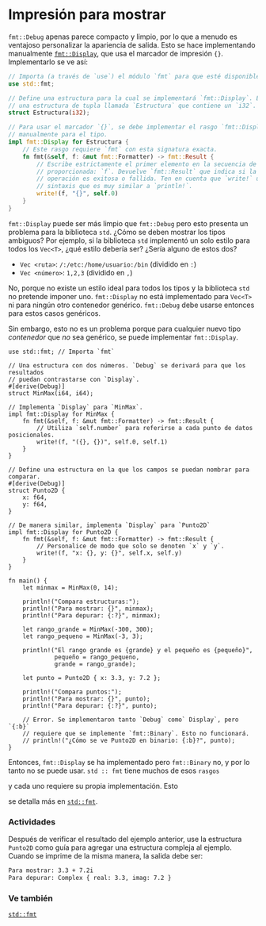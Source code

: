 # Impresión para mostrar

`fmt::Debug` apenas parece compacto y limpio, por lo que a menudo es ventajoso
personalizar la apariencia de salida. Esto se hace implementando manualmente
[`fmt::Display`][fmt], que usa el marcador de impresión `{}`. Implementarlo se
ve así:

```rust
// Importa (a través de `use`) el módulo `fmt` para que esté disponible.
use std::fmt;

// Define una estructura para la cual se implementará `fmt::Display`. Esta es
// una estructura de tupla llamada `Estructura` que contiene un `i32`.
struct Estructura(i32);

// Para usar el marcador `{}`, se debe implementar el rasgo `fmt::Display`
// manualmente para el tipo.
impl fmt::Display for Estructura {
    // Este rasgo requiere `fmt` con esta signatura exacta.
    fn fmt(&self, f: &mut fmt::Formatter) -> fmt::Result {
        // Escribe estrictamente el primer elemento en la secuencia de salida
        // proporcionada: `f`. Devuelve `fmt::Result` que indica si la
        // operación es exitosa o fallida. Ten en cuenta que `write!` usa una
        // sintaxis que es muy similar a `println!`. 
        write!(f, "{}", self.0)
    }
}
```

`fmt::Display` puede ser más limpio que `fmt::Debug` pero esto presenta un
problema para la biblioteca `std`. ¿Cómo se deben mostrar los tipos ambiguos?
Por ejemplo, si la biblioteca `std` implementó un solo estilo para todos los
`Vec<T>`, ¿qué estilo debería ser? ¿Sería alguno de estos dos?

* `Vec <ruta>`: `/:/etc:/home/usuario:/bin` (dividido en `:`)
* `Vec <número>`: `1,2,3` (dividido en `,`)

No, porque no existe un estilo ideal para todos los tipos y la biblioteca `std`
no pretende imponer uno. `fmt::Display` no está implementado para `Vec<T>` ni
para ningún otro contenedor genérico. `fmt::Debug` debe usarse entonces para
estos casos genéricos.

Sin embargo, esto no es un problema porque para cualquier nuevo tipo
*contenedor* que *no* sea genérico, se puede implementar `fmt::Display`.

```rust,editable
use std::fmt; // Importa `fmt`

// Una estructura con dos números. `Debug` se derivará para que los resultados
// puedan contrastarse con `Display`.
#[derive(Debug)]
struct MinMax(i64, i64);

// Implementa `Display` para `MinMax`.
impl fmt::Display for MinMax {
    fn fmt(&self, f: &mut fmt::Formatter) -> fmt::Result {
        // Utiliza `self.number` para referirse a cada punto de datos posicionales.
        write!(f, "({}, {})", self.0, self.1)
    }
}

// Define una estructura en la que los campos se puedan nombrar para comparar.
#[derive(Debug)]
struct Punto2D {
    x: f64,
    y: f64,
}

// De manera similar, implementa `Display` para `Punto2D`
impl fmt::Display for Punto2D {
    fn fmt(&self, f: &mut fmt::Formatter) -> fmt::Result {
        // Personalice de modo que solo se denoten `x` y `y`.
        write!(f, "x: {}, y: {}", self.x, self.y)
    }
}

fn main() {
    let minmax = MinMax(0, 14);

    println!("Compara estructuras:");
    println!("Para mostrar: {}", minmax);
    println!("Para depurar: {:?}", minmax);

    let rango_grande = MinMax(-300, 300);
    let rango_pequeno = MinMax(-3, 3);

    println!("El rango grande es {grande} y el pequeño es {pequeño}",
             pequeño = rango_pequeno,
             grande = rango_grande);

    let punto = Punto2D { x: 3.3, y: 7.2 };

    println!("Compara puntos:");
    println!("Para mostrar: {}", punto);
    println!("Para depurar: {:?}", punto);

    // Error. Se implementaron tanto `Debug` como` Display`, pero `{:b}`
    // requiere que se implemente `fmt::Binary`. Esto no funcionará.
    // println!("¿Cómo se ve Punto2D en binario: {:b}?", punto);
}
```

Entonces, `fmt::Display` se ha implementado pero `fmt::Binary` no, y por lo
tanto no se puede usar. `std :: fmt` tiene muchos de esos `rasgos`
<!--[`rasgos`][traits] --> y cada uno requiere su propia implementación. Esto
se detalla más en [`std::fmt`][fmt].

### Actividades

Después de verificar el resultado del ejemplo anterior, use la estructura
`Punto2D` como guía para agregar una estructura compleja al ejemplo. Cuando se
imprime de la misma manera, la salida debe ser:

```txt
Para mostrar: 3.3 + 7.2i
Para depurar: Complex { real: 3.3, imag: 7.2 }
```

### Ve también

[`std::fmt`][fmt]

<!-- [`derive`][derive], [`macros`][macros], [`struct`][structs], [`trait`][traits], y [`use`][use] -->

[derive]: ../../trait/derive.md
[fmt]: https://doc.rust-lang.org/std/fmt/
[macros]: ../../macros.md
[structs]: ../../custom_types/structs.md
[traits]: ../../trait.md
[use]: ../../mod/use.md
